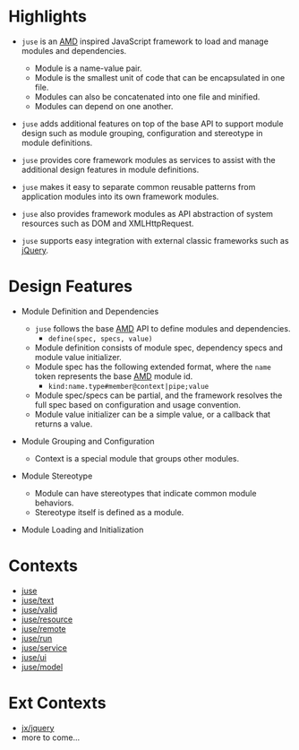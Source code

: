 # Highlights

* `juse` is an [AMD][] inspired JavaScript framework to load and manage modules and dependencies.
    - Module is a name-value pair.
    - Module is the smallest unit of code that can be encapsulated in one file.
    - Modules can also be concatenated into one file and minified.
    - Modules can depend on one another.

* `juse` adds additional features on top of the base API to support module design such as module grouping, configuration and stereotype in module definitions.
* `juse` provides core framework modules as services to assist with the additional design features in module definitions.
* `juse` makes it easy to separate common reusable patterns from application modules into its own framework modules.
* `juse` also provides framework modules as API abstraction of system resources such as DOM and XMLHttpRequest.
* `juse` supports easy integration with external classic frameworks such as [jQuery][].

# Design Features

* Module Definition and Dependencies
    - `juse` follows the base [AMD][] API to define modules and dependencies.
        + `define(spec, specs, value)`
    - Module definition consists of module spec, dependency specs and module value initializer.
    - Module spec has the following extended format, where the `name` token represents the base [AMD][] module id.
        + `kind:name.type#member@context|pipe;value`
    - Module spec/specs can be partial, and the framework resolves the full spec based on configuration and usage convention.
    - Module value initializer can be a simple value, or a callback that returns a value.

* Module Grouping and Configuration
    - Context is a special module that groups other modules.

* Module Stereotype
    - Module can have stereotypes that indicate common module behaviors.
    - Stereotype itself is defined as a module.

* Module Loading and Initialization

# Contexts

* [juse](juse)
* [juse/text](juse/text)
* [juse/valid](juse/valid)
* [juse/resource](juse/resource)
* [juse/remote](juse/remote)
* [juse/run](juse/run)
* [juse/service](juse/service)
* [juse/ui](juse/ui)
* [juse/model](juse/model)

# Ext Contexts
* [jx/jquery](jx/jquery)
* more to come...

[AMD]:		https://github.com/amdjs/amdjs-api/wiki/AMD
[jQuery]:	https://en.wikipedia.org/wiki/JQuery
